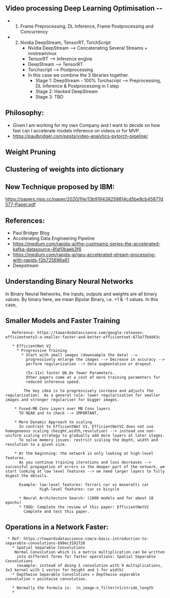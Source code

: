 ## Video processing Deep Learning Optimisation --
   * 1) Frame Preprocessing, DL Inference, Frame Postprocessing and Concurrency
   * 2) Nvidia DeepStream, TensorRT, TorchScript
        * Nvidia DeepStream -->  Concatenating Several Streams + nvstreammux
        * TensorRT --> Inference engine
        * DeepStream -->  TensorRT
        * Torchscript --> Postprocessing    
        * In this case we combine the 3 libraries together.
          *  Stage 1: DeepStream - 100% Torchscript --> Preprocessing, DL Inference & Postprocessing in 1 step
          *  Stage 2: Hacked DeepStream
          *  Stage 3: TBD

## Philosophy:
   * Given I am working for my own Company and I want to decide on how fast can I accelerate models inference on videos or for MVP.
   * https://paulbridger.com/posts/video-analytics-pytorch-pipeline/

## Weight Pruning
## Clustering of weights into dictionary

## New Technique proposed by IBM:
https://papers.nips.cc/paper/2020/file/13b919438259814cd5be8cb45877d577-Paper.pdf

## References: 
   * Paul Bridger Blog
   * Accelerating Data Engineering Pipeline
   * https://medium.com/rapids-ai/the-custreamz-series-the-accelerated-kafka-datasource-4faf0baeb3f6
   * https://medium.com/rapids-ai/gpu-accelerated-stream-processing-with-rapids-f2b725696a61
   * Deepstream

## Understanding Binary Neural Networks
  In Binary Neural Networks, the inputs, outputs and weights are all binary values.
  By binary here, we mean Bipolar Binary, i.e. +1 & -1 values. In this case,

## Smaller Models and Faster Training
       Reference: https://towardsdatascience.com/google-releases-efficientnetv2-a-smaller-faster-and-better-efficientnet-673a77bdd43c

       * EfficientNet V2
         * Progressive Training
           * Start with small images (downsample the data) -->
             progressively enlarge the images --> Decrease in accuracy -->
             perform regularization --> data augmentation or dropout

             (5x-11x) faster @6.8x fewer Parameters.
             Other papers come at a cost of more training parameters for
             reduced inference speed.

            The key idea is to progressively increase and adjusts the regularization:  As a general rule: lower regularisation for smaller images and stronger regulariser for bigger images.

        * Fused-MB Conv Layers over MB Conv layers
          TO READ and to check --> IMPORTANT,

        * More Dynamic Approach to scaling
          In contrast to EfficientNet V1, EfficientNetV2 does not use homogeneous scaling (height,width,resolution) --> instead use non-uniform scaling strategy to gradually add more layers at later stages.
          To solve memory issues: restrict scaling the depth, width and resolution to a given size.

        * At the beginning: the network is only looking at high-level features.
          As you continue training iterations and loss decreases --> successful propagation of errors in the deeper part of the network, we start looking at low level features --> we need larger layers to fully digest the details.

          Example: low-level features: ferrari car vs maseratti car
                   high-level features: car vs bicycle

          * Neural Architecture Search: (1000 models and for about 10 epochs)
          * TODO: Complete the review of this paper: EfficientNetV2
            Complete and test this paper.
## Operations in a Network Faster:
     * Ref: https://towardsdatascience.com/a-basic-introduction-to-separable-convolutions-b99ec3102728
       * Spatial Separable Convolutions
        Normal Convolution which is a matrix multiplication can be written
         into different forms for faster operations: Spatial Separable Convolutions
         (example: instead of doing 1 convolution with 9 multiplications, 3x3 kernel with 1 vector for height and 1 for width)
       * Depthwise Separable Convolutions = Depthwise separable convolution + pointwise convolution.

       * Normally the formula is:  (n_image-n_filter)+1/stride_length
       *
